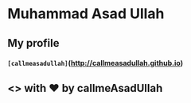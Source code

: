 
# Muhammad Asad Ullah

## My profile

#### `[callmeasadullah]`(http://callmeasadullah.github.io)

## <> with ❤ by callmeAsadUllah
